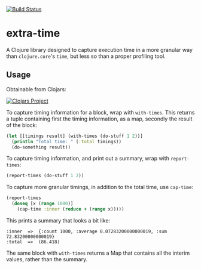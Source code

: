 [![Build Status](https://secure.travis-ci.org/benashford/extra-time.png)](http://travis-ci.org/benashford/extra-time)

# extra-time

A Clojure library designed to capture execution time in a more granular way than ```clojure.core```'s ```time```, but less so than a proper profiling tool.

## Usage

Obtainable from Clojars:

[![Clojars Project](http://clojars.org/extra-time/latest-version.svg)](http://clojars.org/extra-time)

To capture timing information for a block, wrap with ```with-times```.  This returns a tuple containing first the timing information, as a map, secondly the result of the block:

```clojure
(let [[timings result] (with-times (do-stuff 1 2))]
  (println "Total time: " (:total timings))
  (do-something result))
```

To capture timing information, and print out a summary, wrap with ```report-times```:

```clojure
(report-times (do-stuff 1 2))
```

To capture more granular timings, in addition to the total time, use ```cap-time```:

```clojure
(report-times
  (doseq [x (range 1000)]
    (cap-time :inner (reduce + (range x)))))
```

This prints a summary that looks a bit like:

```
:inner  =>  {:count 1000, :average 0.07283200000000019, :sum 72.83200000000019}
:total  =>  (86.418)
```

The same block with ```with-times``` returns a Map that contains all the interim values, rather than the summary.

